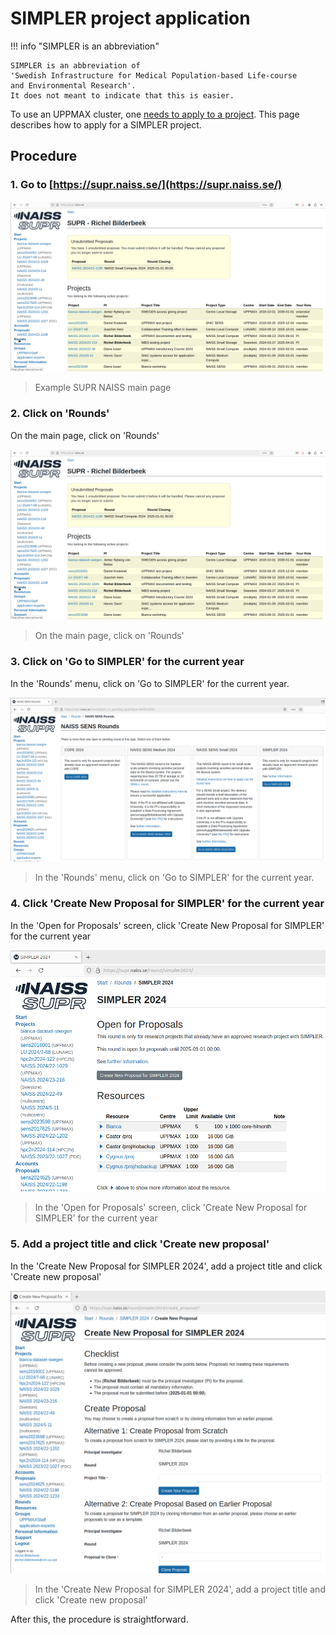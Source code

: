 # SIMPLER project application

!!! info "SIMPLER is an abbreviation"

    SIMPLER is an abbreviation of
    'Swedish Infrastructure for Medical Population-based Life-course
    and Environmental Research'.
    It does not meant to indicate that this is easier.

To use an UPPMAX cluster, one [needs to apply to a project](project_apply.md).
This page describes how to apply for a SIMPLER project.

## Procedure

### 1. Go to [https://supr.naiss.se/](https://supr.naiss.se/)

![Example SUPR NAISS main page](./img/supr_naiss_start_click_rounds.png)

> Example SUPR NAISS main page

### 2. Click on 'Rounds'

On the main page, click on 'Rounds'

![On the main page, click on 'Rounds'](./img/supr_naiss_start_click_rounds.png)

> On the main page, click on 'Rounds'

### 3. Click on 'Go to SIMPLER' for the current year

In the 'Rounds' menu, click on 'Go to SIMPLER' for the current year.

![In the 'Rounds' menu, click on 'Go to SIMPLER'](./img/supr_naiss_rounds_click_go_to_simpler.png)

> In the 'Rounds' menu, click on 'Go to SIMPLER' for the current year.

### 4. Click 'Create New Proposal for SIMPLER' for the current year

In the 'Open for Proposals' screen, click 'Create New Proposal for SIMPLER' for the current year

![In the 'Open for Proposals' screen, click 'Create New Proposal for SIMPLER' for the current year](./img/supr_naiss_open_for_proposals_click_create_new_simpler.png)

> In the 'Open for Proposals' screen, click 'Create New Proposal for SIMPLER' for the current year

### 5. Add a project title and click 'Create new proposal'

In the 'Create New Proposal for SIMPLER 2024', add a project title and click 'Create new proposal'

![In the 'Create New Proposal for SIMPLER 2024', add a project title and click 'Create new proposal'](./img/supr_naiss_create_new_proposal_for_simpler.png)

> In the 'Create New Proposal for SIMPLER 2024', add a project title and click 'Create new proposal'

After this, the procedure is straightforward.
